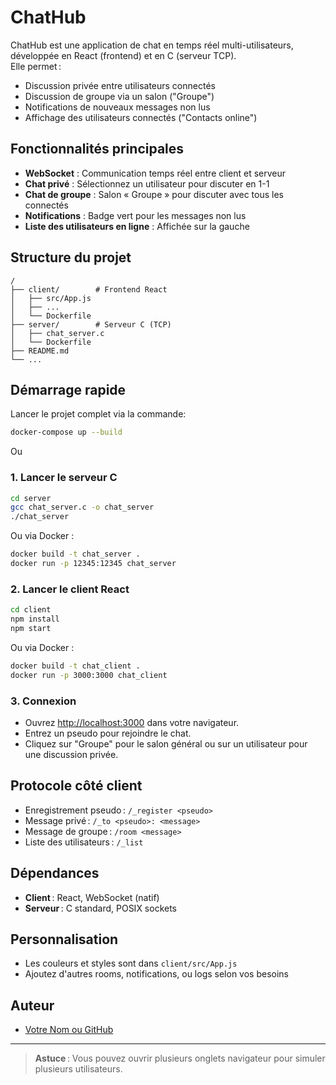 # ChatHub

ChatHub est une application de chat en temps réel multi-utilisateurs, développée en React (frontend) et en C (serveur TCP).  
Elle permet :
- Discussion privée entre utilisateurs connectés
- Discussion de groupe via un salon ("Groupe")
- Notifications de nouveaux messages non lus
- Affichage des utilisateurs connectés ("Contacts online")

## Fonctionnalités principales

- **WebSocket** : Communication temps réel entre client et serveur
- **Chat privé** : Sélectionnez un utilisateur pour discuter en 1-1
- **Chat de groupe** : Salon « Groupe » pour discuter avec tous les connectés
- **Notifications** : Badge vert pour les messages non lus
- **Liste des utilisateurs en ligne** : Affichée sur la gauche

## Structure du projet

```
/
├── client/        # Frontend React
│   ├── src/App.js
│   ├── ...
│   └── Dockerfile
├── server/        # Serveur C (TCP)
│   ├── chat_server.c
│   └── Dockerfile
├── README.md
└── ...
```

## Démarrage rapide
Lancer le projet complet via la commande:
```sh
docker-compose up --build
```
Ou
### 1. Lancer le serveur C

```sh
cd server
gcc chat_server.c -o chat_server
./chat_server
```
Ou via Docker :
```sh
docker build -t chat_server .
docker run -p 12345:12345 chat_server
```

### 2. Lancer le client React

```sh
cd client
npm install
npm start
```
Ou via Docker :
```sh
docker build -t chat_client .
docker run -p 3000:3000 chat_client
```

### 3. Connexion

- Ouvrez [http://localhost:3000](http://localhost:3000) dans votre navigateur.
- Entrez un pseudo pour rejoindre le chat.
- Cliquez sur "Groupe" pour le salon général ou sur un utilisateur pour une discussion privée.

## Protocole côté client

- Enregistrement pseudo : `/_register <pseudo>`
- Message privé : `/_to <pseudo>: <message>`
- Message de groupe : `/room <message>`
- Liste des utilisateurs : `/_list`

## Dépendances

- **Client** : React, WebSocket (natif)
- **Serveur** : C standard, POSIX sockets

## Personnalisation

- Les couleurs et styles sont dans `client/src/App.js`
- Ajoutez d'autres rooms, notifications, ou logs selon vos besoins

## Auteur

- [Votre Nom ou GitHub](https://github.com/Scarllet-hash)

---

> **Astuce** : Vous pouvez ouvrir plusieurs onglets navigateur pour simuler plusieurs utilisateurs.
